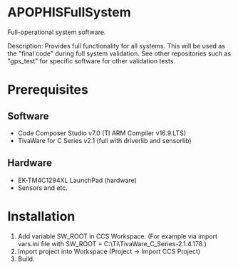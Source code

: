 # APOPHISFullSystem
Full-operational system software.

Description: Provides full functionality for all systems. This will be used as the "final code" during full system validation. 
See other repositories such as "gps_test" for specific software for other validation tests.

# Prerequisites
## Software
* Code Composer Studio v7.0 (TI ARM Compiler v16.9.LTS)
* TivaWare for C Series v2.1 (full with driverlib and sensorlib)
## Hardware
* EK-TM4C1294XL LaunchPad (hardware)
* Sensors and etc.

# Installation
1. Add variable SW_ROOT in CCS Workspace. (For example via import vars.ini file with SW_ROOT = C:\Ti\TivaWare_C_Series-2.1.4.178 )
2. Import project into Workspace (Project -> Import CCS Project)
3. Build.

